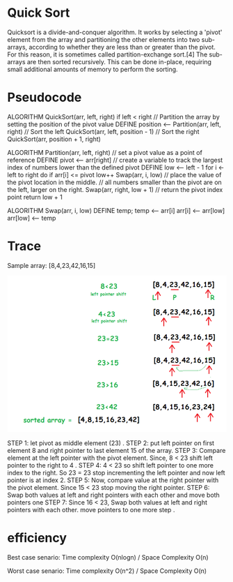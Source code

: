 # Quick Sort

Quicksort is a divide-and-conquer algorithm. It works by selecting a 'pivot' element from the array and partitioning the other elements into two sub-arrays, according to whether they are less than or greater than the pivot. For this reason, it is sometimes called partition-exchange sort.[4] The sub-arrays are then sorted recursively. This can be done in-place, requiring small additional amounts of memory to perform the sorting.


# Pseudocode

ALGORITHM QuickSort(arr, left, right)
    if left < right
        // Partition the array by setting the position of the pivot value 
        DEFINE position <-- Partition(arr, left, right)
        // Sort the left
        QuickSort(arr, left, position - 1)
        // Sort the right
        QuickSort(arr, position + 1, right)

ALGORITHM Partition(arr, left, right)
    // set a pivot value as a point of reference
    DEFINE pivot <-- arr[right]
    // create a variable to track the largest index of numbers lower than the defined pivot
    DEFINE low <-- left - 1
    for i <- left to right do
        if arr[i] <= pivot
            low++
            Swap(arr, i, low)
    // place the value of the pivot location in the middle.
    // all numbers smaller than the pivot are on the left, larger on the right. 
     Swap(arr, right, low + 1)
    // return the pivot index point
     return low + 1

ALGORITHM Swap(arr, i, low)
    DEFINE temp;
    temp <-- arr[i]
    arr[i] <-- arr[low]
    arr[low] <-- temp



# Trace 

Sample array: [8,4,23,42,16,15]

![blog](../../images/quickBlog.png)


STEP 1: let pivot as middle element (23) .
STEP 2: put left pointer on  first  element 8 and right pointer to last element 15 of the array.
STEP 3: Compare element at the left pointer with the pivot element. Since, 8 < 23 shift left pointer to the right to 4 .
STEP 4: 4 < 23 so shift left pointer to one more index to the right. So  23 = 23 stop incrementing the left pointer and now left pointer is at index 2.
STEP 5: Now, compare value at the right pointer with the pivot element. Since 15 < 23 stop moving the right pointer.
STEP 6: Swap both values at left and right pointers with each other and move both pointers one 
STEP 7: Since 16 < 23, Swap both values at left and right pointers with each other. move pointers to one more step .


# efficiency


Best case senario: Time complexity O(nlogn) / Space Complexity O(n)

Worst case senario: Time complexity O(n^2) / Space Complexity O(n)
